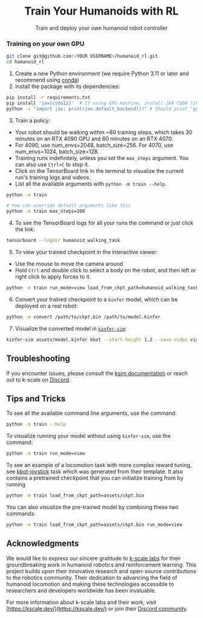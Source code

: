 <div align="center">
<h1>Train Your Humanoids with RL</h1>
<p>Train and deploy your own humanoid robot controller</p>

</div>

### Training on your own GPU

```bash
git clone git@github.com:<YOUR USERNAME>/humanoid_rl.git
cd humanoid_rl
```

1. Create a new Python environment (we require Python 3.11 or later and recommend using [conda](https://docs.conda.io/projects/conda/en/stable/user-guide/getting-started.html))
2. Install the package with its dependencies:

```bash
pip install -r requirements.txt
pip install 'jax[cuda12]'  # If using GPU machine, install JAX CUDA libraries
python -c "import jax; print(jax.default_backend())" # Should print "gpu"
```

3. Train a policy:
  - Your robot should be walking within ~80 training steps, which takes 30 minutes on an RTX 4090 GPU and 60 minutes on an RTX 4070.
  - For 4090, use num_envs=2048, batch_size=256. For 4070, use num_envs=1024, batch_size=128.
  - Training runs indefinitely, unless you set the `max_steps` argument. You can also use `Ctrl+C` to stop it.
  - Click on the TensorBoard link in the terminal to visualize the current run's training logs and videos.
  - List all the available arguments with `python -m train --help`.
```bash
python -m train
```
```bash
# You can override default arguments like this
python -m train max_steps=100
```
4. To see the TensorBoard logs for all your runs the command or just click the link:
```bash
tensorboard --logdir humanoid_walking_task
```
5. To view your trained checkpoint in the interactive viewer:
- Use the mouse to move the camera around
- Hold `Ctrl` and double click to select a body on the robot, and then left or right click to apply forces to it.
```bash
python -m train run_mode=view load_from_ckpt_path=humanoid_walking_task/run_<number>/checkpoints/ckpt.bin
```

6. Convert your trained checkpoint to a `kinfer` model, which can be deployed on a real robot:

```bash
python -m convert /path/to/ckpt.bin /path/to/model.kinfer
```

7. Visualize the converted model in [`kinfer-sim`](https://docs.kscale.dev/docs/k-infer):

```bash
kinfer-sim assets/model.kinfer kbot --start-height 1.2 --save-video video.mp4
```

## Troubleshooting

If you encounter issues, please consult the [ksim documentation](https://docs.kscale.dev/docs/ksim#/) or reach out to k-scale on [Discord](https://url.kscale.dev/discord).

## Tips and Tricks

To see all the available command line arguments, use the command:

```bash
python -m train --help
```

To visualize running your model without using `kinfer-sim`, use the command:

```bash
python -m train run_mode=view
```

To see an example of a locomotion task with more complex reward tuning, see [kbot-joystick](https://github.com/kscalelabs/kbot-joystick) task which was generated from their template. It also contains a pretrained checkpoint that you can initialize training from by running

```bash
python -m train load_from_ckpt_path=assets/ckpt.bin
```

You can also visualize the pre-trained model by combining these two commands:

```bash
python -m train load_from_ckpt_path=assets/ckpt.bin run_mode=view
```

## Acknowledgments

We would like to express our sincere gratitude to [k-scale labs](https://kscale.dev/) for their groundbreaking work in humanoid robotics and reinforcement learning. This project builds upon their innovative research and open-source contributions to the robotics community. Their dedication to advancing the field of humanoid locomotion and making these technologies accessible to researchers and developers worldwide has been invaluable.

For more information about k-scale labs and their work, visit [https://kscale.dev/](https://kscale.dev/) or join their [Discord community](https://url.kscale.dev/discord).